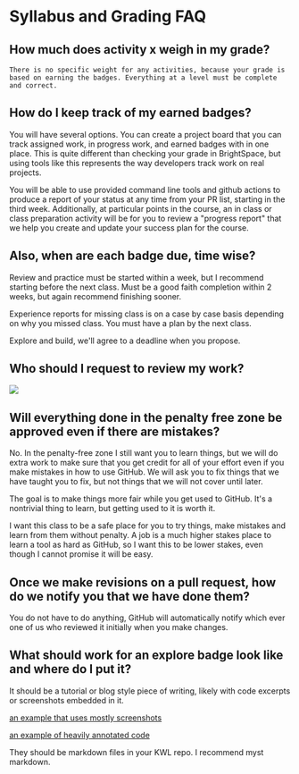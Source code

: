 # Syllabus and Grading FAQ



## How much does activity x weigh in my grade?
```{toggle}
There is no specific weight for any activities, because your grade is based on earning the badges. Everything at a level must be complete and correct. 
```


## How do I keep track of my earned badges?

You will have several options.  You can create a project board that you can track assigned work, in progress work, and earned badges with in one place.  This is quite different than checking your grade in BrightSpace, but using tools like this represents the way developers track work on real projects. 

You will be able to use provided command line tools and github actions to produce a report of your status at any time from your PR list, starting in the third week.  Additionally, at particular points in the course, an in class or class preparation activity will be for you to review a "progress report" that we help you create and update your success plan for the course.   


##  Also, when are each badge due, time wise?

Review and practice must be started within a week, but I recommend starting before the next class. Must be a good faith completion within 2 weeks, but again recommend finishing sooner. 

Experience reports for missing class is on a case by case basis depending on why you missed class. You must have a plan by the next class. 

Explore and build, we'll agree to a deadline when you propose. 


## Who should I request to review my work?

![](#PRreviewers)

## Will everything done in the penalty free zone be approved even if there are mistakes?

No. In the penalty-free zone I still want you to learn things, but we will do extra work to make sure that you get credit for all of your effort even if you make mistakes in how to use GitHub.  We will ask you to fix things that we have taught you to fix, but not things that we will not cover until later.  

The goal is to make things more fair while you get used to GitHub.  It's a nontrivial thing to learn, but getting used to it is worth it.  

I want this class to be a safe place for you to try things, make mistakes and learn from them without penalty.  A job is a much higher stakes place to learn a tool as hard as GitHub, so I want this to be lower stakes, even though I cannot promise it will be easy. 


## Once we make revisions on a pull request, how do we notify you that we have done them?

You do not have to do anything, GitHub will automatically notify which ever one of us who reviewed it initially when you make changes. 




## What should work for an explore badge look like and where do I put it?

It should be a tutorial or blog style piece of writing, likely with code
excerpts or screenshots embedded in it.

[an example that uses mostly screenshots](https://rhodyprog4ds.github.io/BrownFall21/notes/2021-09-10.html)

[an example of heavily annotated code](https://rhodyprog4ds.github.io/BrownFall21/notes/2021-09-17.html)

They should be markdown files in your KWL repo.  I recommend myst markdown.


